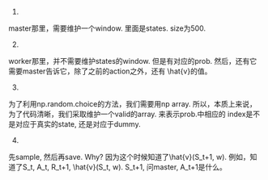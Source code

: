 1.
master那里，需要维护一个window.
里面是states. size为500.

2.
worker那里，并不需要维护states的window.
但是有对应的prob. 然后，还有它需要master告诉它，除了之前的action之外，还有
\hat{v}的值。

3.
为了利用np.random.choice的方法，我们需要用np array.
所以，本质上来说，为了代码清晰，我们采取维护一个valid的array. 来表示prob.中相应的
index是不是对应于真实的state, 还是对应于dummy.

4.
先sample, 然后再save. Why? 因为这个时候知道了\hat{v}(S_t+1, w).
例如，知道了S_t, A_t, R_t+1, \hat{v}(S_t, w).
S_t+1, 问master, A_t+1是什么。


